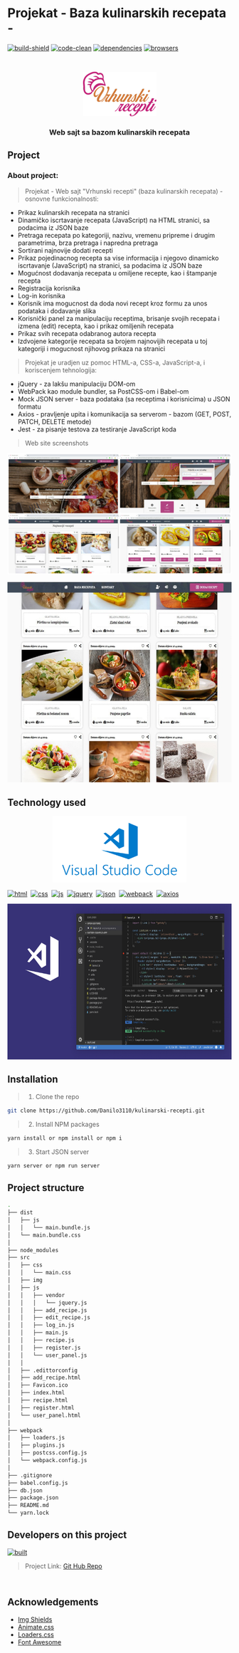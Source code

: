 # Projekat - Baza kulinarskih recepata - 

[![build-shield]](#)
[![code-clean]](#)
[![dependencies]](#)
[![browsers]](#)


<br />
<p align="center">
  <a href="">
    <img src="./src/img/logo3.png" alt="Logo">
  </a>

<h3 align="center">Web sajt sa bazom kulinarskih recepata</h3>

## Project
### About project:
> Projekat - Web sajt "Vrhunski recepti" (baza kulinarskih recepata) - osnovne funkcionalnosti:
- Prikaz kulinarskih recepata na stranici
- Dinamičko iscrtavanje recepata (JavaScript) na HTML stranici, sa podacima iz JSON baze
- Pretraga recepata po kategoriji, nazivu, vremenu pripreme i drugim parametrima, brza pretraga i napredna pretraga
- Sortirani najnovije dodati recepti
- Prikaz pojedinacnog recepta sa vise informacija i njegovo dinamicko iscrtavanje (JavaScript) na stranici, sa podacima iz JSON baze
- Mogućnost dodavanja recepata u omiljene recepte, kao i štampanje recepta
- Registracija korisnika
- Log-in korisnika
- Korisnik ima mogucnost da doda novi recept kroz formu za unos podataka i dodavanje slika
- Korisnički panel za manipulaciju receptima, brisanje svojih recepata i izmena (edit) recepta, kao i prikaz omiljenih recepata
- Prikaz svih recepata odabranog autora recepta
- Izdvojene kategorije recepata sa brojem najnovijih recepata u toj kategoriji i mogucnost njihovog prikaza na stranici

> Projekat je uradjen uz pomoc HTML-a, CSS-a, JavaScript-a, i koriscenjem tehnologija:
- jQuery - za lakšu manipulaciju DOM-om
- WebPack kao module bundler, sa PostCSS-om i Babel-om
- Mock JSON server - baza podataka (sa receptima i korisnicima) u JSON formatu
- Axios - pravljenje upita i komunikacija sa serverom - bazom (GET, POST, PATCH, DELETE metode)
- Jest - za pisanje testova za testiranje JavaScript koda

> Web site screenshots

![product-screenshot]

<p align="center">
    <img src="./forReadme/recipesFull.jpg" alt="Screen" width="635" height="450">

## Technology used

<p align="center">
    <img src="./forReadme/visualstudiocode.png" alt="Logo" width="300" height="150">

[![html]](#)&nbsp;
[![css]](#)&nbsp;
[![js]](#)&nbsp;
[![jquery]](https://jquery.com)&nbsp;
[![json]](https://my-json-server.typicode.com/)&nbsp;
[![webpack]](https://webpack.js.org/)&nbsp;
[![axios]](https://www.npmjs.com/package/axios)
<br>
<p align="center">
    <img src="./forReadme/vscode.png" alt="Logo" width="700" height="350">
<br>

## Installation

> 1. Clone the repo
```sh
git clone https://github.com/Danilo3110/kulinarski-recepti.git
```
> 2. Install NPM packages
```sh
yarn install or npm install or npm i
```
> 3. Start JSON server
```sh
yarn server or npm run server
```

## Project structure
```sh
.
├── dist
│   ├── js
│   │   └── main.bundle.js
│   └── main.bundle.css
│
├── node_modules
├── src
│   ├── css
│   │   └── main.css
│   ├── img
│   ├── js
│   │   ├── vendor
│   │   │   └── jquery.js
│   │   ├── add_recipe.js
│   │   ├── edit_recipe.js
│   │   ├── log_in.js
│   │   ├── main.js
│   │   ├── recipe.js
│   │   ├── register.js
│   │   └── user_panel.js
│   │
│   ├── .edittorconfig
│   ├── add_recipe.html
│   ├── Favicon.ico
│   ├── index.html
│   ├── recipe.html
│   ├── register.html
│   └── user_panel.html
│
├── webpack
│   ├── loaders.js
│   ├── plugins.js
│   ├── postcss.config.js
│   └── webpack.config.js
│
├── .gitignore
├── babel.config.js
├── db.json
├── package.json
├── README.md
└── yarn.lock
```

## Developers on this project

[![built]](https://github.com/Danilo3110)<br>

> Project Link: [Git Hub Repo](https://github.com/Danilo3110/kulinarski-recepti)

<br>

## Acknowledgements

* [Img Shields](https://shields.io)
* [Animate.css](https://daneden.github.io/animate.css)
* [Loaders.css](https://connoratherton.com/loaders)
* [Font Awesome](https://fontawesome.com)

<!-- LINKS & IMAGES -->
[build-shield]: https://img.shields.io/badge/build-passing-brightgreen.svg?style=popout
[code-clean]: https://img.shields.io/badge/code_style-standard-brightgreen.svg?style=popout
[dependencies]: https://img.shields.io/badge/dependencies-up_to_date-brightgreen.svg?style=popout
[browsers]: https://img.shields.io/badge/browsers_tested-Chrome|Firefox|Opera|Brave-blue.svg?style=popout
[built]: https://img.shields.io/badge/BUILT_BY_DEVELOPER-_Danilo_Lukic-important.svg?style=for-the-badge&logo=git
[html]: https://img.shields.io/badge/HTML-v5-red.svg?style=popout-square&logo=html5
[css]: https://img.shields.io/badge/CSS-v3-blue.svg?style=popout-square&logo=css3
[js]: https://img.shields.io/badge/JavaScript-ES6-yellow.svg?style=popout-square&logo=javascript
[jquery]: https://img.shields.io/badge/jQuery-v3.3.1-violet.svg?style=popout-square&logo=jquery
[json]: https://img.shields.io/badge/JSON-v0.14.2-green.svg?style=popout-square&logo=json
[webpack]: https://img.shields.io/badge/WebPack-v4.29.6-blue.svg?style=popout-square&logo=webpack
[axios]: https://img.shields.io/badge/AXIOS-v0.18-lightblue.svg?style=popout-square&logo=codesandbox
[product-screenshot]: ./forReadme/SS_recipes.jpg